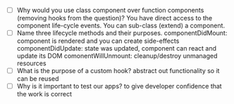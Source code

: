- [ ] Why would you use class component over function components (removing hooks from the question)?
You have direct access to the component life-cycle events.  You can sub-class (extend) a component.
- [ ] Name three lifecycle methods and their purposes.
componentDidMount: component is rendered and you can create side-effects
componentDidUpdate: state was updated, component can react and update its DOM
comonentWillUnmount: cleanup/destroy unmanaged resources
- [ ] What is the purpose of a custom hook?
abstract out functionality so it can be reused
- [ ] Why is it important to test our apps?
to give developer confidence that the work is correct